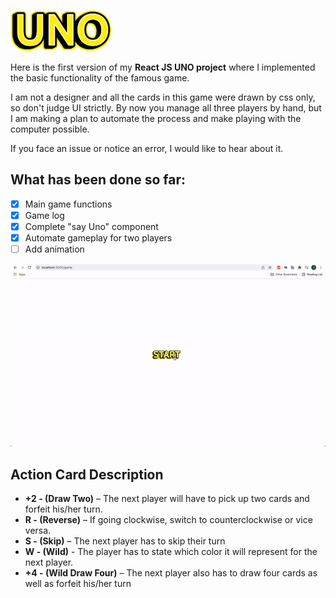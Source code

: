 ![logo](/src/img/uno.png)

Here is the first version of my **React JS UNO project** where I implemented the basic functionality of the famous game.

I am not a designer and all the cards in this game were drawn by css only, so don't judge UI strictly. 
By now you manage all three players by hand, but I am making a plan to automate the process and make playing with the computer possible.

If you face an issue or notice an error, I would like to hear about it.

## What has been done so far:

- [x] Main game functions
- [x] Game log
- [x] Complete "say Uno" component
- [x] Automate gameplay for two players
- [ ] Add animation

![example](/assets/gameplay.gif)

## Action Card Description

* **+2 - (Draw Two)** – The next player will have to pick up two cards and forfeit his/her turn.
* **R - (Reverse)** – If going clockwise, switch to counterclockwise or vice versa.
* **S - (Skip)** – The next player has to skip their turn
* **W - (Wild)** - The player has to state which color it will represent for the next player.
* **+4 - (Wild Draw Four)** – The next player also has to draw four cards as well as forfeit his/her turn
